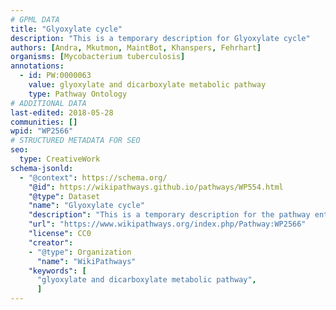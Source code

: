 ```yaml
---
# GPML DATA
title: "Glyoxylate cycle"
description: "This is a temporary description for Glyoxylate cycle"
authors: [Andra, Mkutmon, MaintBot, Khanspers, Fehrhart]
organisms: [Mycobacterium tuberculosis]
annotations:
  - id: PW:0000063
    value: glyoxylate and dicarboxylate metabolic pathway
    type: Pathway Ontology
# ADDITIONAL DATA
last-edited: 2018-05-28
communities: []
wpid: "WP2566"
# STRUCTURED METADATA FOR SEO
seo:
  type: CreativeWork
schema-jsonld:
  - "@context": https://schema.org/
    "@id": https://wikipathways.github.io/pathways/WP554.html
    "@type": Dataset
    "name": "Glyoxylate cycle"
    "description": "This is a temporary description for the pathway entitled: Glyoxylate cycle"
    "url": "https://www.wikipathways.org/index.php/Pathway:WP2566"
    "license": CC0
    "creator":
    - "@type": Organization
      "name": "WikiPathways"
    "keywords": [
      "glyoxylate and dicarboxylate metabolic pathway",
      ]
---
```

